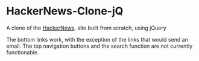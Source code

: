 # HackerNews-Clone-jQ
A clone of the [HackerNews](https://news.ycombinator.com/). site built from scratch, using jQuery


The bottom links work, with the exception of the links that would send an email. 
The top navigation buttons and the search function are not currently functionable.
